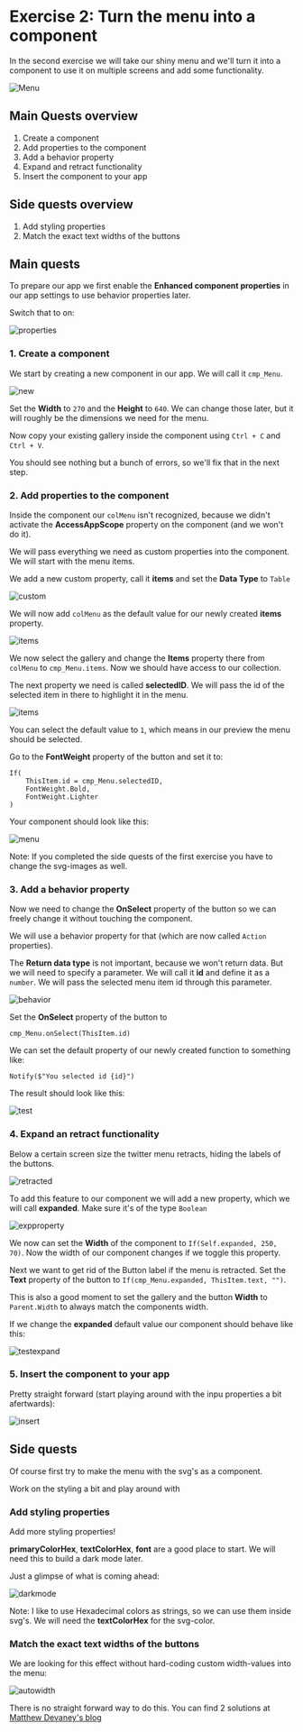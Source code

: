 # Exercise 2: Turn the menu into a component

In the second exercise we will take our shiny menu and we'll turn it into a component to use it on multiple screens and add some functionality.

![Menu](assets/2_retractable.gif)


## Main Quests overview

1. Create a component
2. Add properties to the component
3. Add a behavior property
4. Expand and retract functionality
5. Insert the component to your app

## Side quests overview

1. Add styling properties
2. Match the exact text widths of the buttons

## Main quests

To prepare our app we first enable the **Enhanced component properties** in our app settings to use behavior properties later.

Switch that to on:

![properties](assets/2_properties.png)

### 1. Create a component

We start by creating a new component in our app. We will call it `cmp_Menu`.

![new](assets/2_new.png)

Set the **Width** to `270` and the **Height** to `640`. We can change those later, but it will roughly be the dimensions we need for the menu.

Now copy your existing gallery inside the component using `Ctrl + C` and `Ctrl + V`.

You should see nothing but a bunch of errors, so we'll fix that in the next step.

### 2. Add properties to the component

Inside the component our `colMenu` isn't recognized, because we didn't activate the **AccessAppScope** property on the component (and we won't do it).

We will pass everything we need as custom properties into the component. We will start with the menu items.

We add a new custom property, call it **items** and set the **Data Type** to `Table`

![custom](assets/2_custom.png)

We will now add `colMenu` as the default value for our newly created **items** property.

![items](assets/2_items.png)

We now select the gallery and change the **Items** property there from `colMenu` to `cmp_Menu.items`. Now we should have access to our collection.

The next property we need is called **selectedID**. We will pass the id of the selected item in there to highlight it in the menu.

![items](assets/2_selected.png)

You can select the default value to `1`, which means in our preview the menu should be selected.

Go to the **FontWeight** property of the button and set it to:

```
If(
    ThisItem.id = cmp_Menu.selectedID,
    FontWeight.Bold,
    FontWeight.Lighter
)
```

Your component should look like this:

![menu](assets/2_menu.png)

Note: If you completed the side quests of the first exercise you have to change the svg-images as well.

### 3. Add a behavior property

Now we need to change the **OnSelect** property of the button so we can freely change it without touching the component.

We will use a behavior property for that (which are now called `Action` properties).

The **Return data type** is not important, because we won't return data. But we will need to specify a parameter. We will call it **id** and define it as a `number`. We will pass the selected menu item id through this parameter.

![behavior](assets/2_behavior.png)

Set the **OnSelect** property of the button to 

```
cmp_Menu.onSelect(ThisItem.id)
```

We can set the default property of our newly created function to something like:

```
Notify($"You selected id {id}")
```

The result should look like this:

![test](assets/2_test.gif)


### 4. Expand an retract functionality

Below a certain screen size the twitter menu retracts, hiding the labels of the buttons.

![retracted](assets/2_retracted.png)

To add this feature to our component we will add a new property, which we will call **expanded**. Make sure it's of the type `Boolean`

![expproperty](assets/2_expproperty.png)

We now can set the **Width** of the component to `If(Self.expanded, 250, 70)`. Now the width of our component changes if we toggle this property.

Next we want to get rid of the Button label if the menu is retracted. Set the **Text** property of the button to `If(cmp_Menu.expanded, ThisItem.text, "")`.

This is also a good moment to set the gallery and the button **Width** to `Parent.Width` to always match the components width.

If we change the **expanded** default value our component should behave like this:

![testexpand](assets/2_testexpand.gif)


### 5. Insert the component to your app

Pretty straight forward (start playing around with the inpu properties a bit afertwards):

![insert](assets/2_insert.png)

## Side quests

Of course first try to make the menu with the svg's as a component.

Work on the styling a bit and play around with

### Add styling properties

Add more styling properties!

**primaryColorHex**, **textColorHex**, **font** are a good place to start. We will need this to build a dark mode later.

Just a glimpse of what is coming ahead:

![darkmode](assets/2_darkmode.gif)

Note: I like to use Hexadecimal colors as strings, so we can use them inside svg's. We will need the **textColorHex** for the svg-color.

### Match the exact text widths of the buttons

We are looking for this effect without hard-coding custom width-values into the menu:

![autowidth](assets/2_autowidth.gif)

There is no straight forward way to do this. You can find 2 solutions at [Matthew Devaney's blog](https://www.matthewdevaney.com/how-to-make-a-power-apps-auto-width-label/)